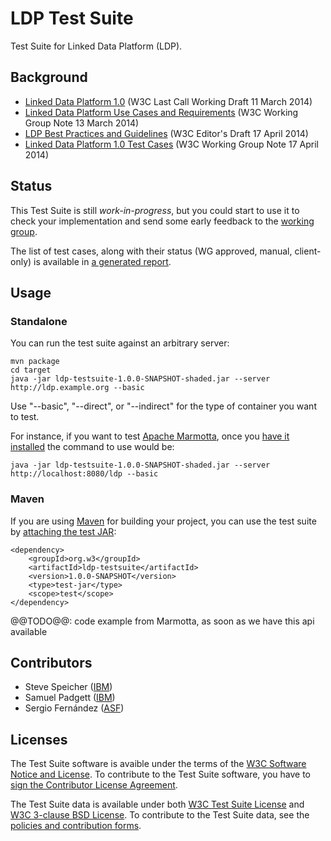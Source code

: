 # LDP Test Suite

Test Suite for Linked Data Platform (LDP).

## Background 

* [Linked Data Platform 1.0](http://www.w3.org/TR/ldp/) (W3C Last Call Working Draft 11 March 2014)
* [Linked Data Platform Use Cases and Requirements](http://www.w3.org/TR/ldp-ucr/) (W3C Working Group Note 13 March 2014)
* [LDP Best Practices and Guidelines](https://dvcs.w3.org/hg/ldpwg/raw-file/default/ldp-bp/ldp-bp.html) (W3C Editor's Draft 17 April 2014)
* [Linked Data Platform 1.0 Test Cases](https://dvcs.w3.org/hg/ldpwg/raw-file/default/Test%20Cases/LDP%20Test%20Cases.html) (W3C Working Group Note 17 April 2014)

## Status

This Test Suite is still _work-in-progress_, but you could start to use it to check your implementation and send some early feedback to the [working group](http://www.w3.org/2012/ldp/).

The list of test cases, along with their status (WG approved, manual, client-only) is available in [a generated report](http://w3c.github.io/ldp-testsuite/report/LdpTestCasesHtmlReport.html).

## Usage

### Standalone

You can run the test suite against an arbitrary server:

    mvn package
    cd target
    java -jar ldp-testsuite-1.0.0-SNAPSHOT-shaded.jar --server http://ldp.example.org --basic

Use "--basic", "--direct", or "--indirect" for the type of container you want to test.

For instance, if you want to test [Apache Marmotta](http://marmotta.apache.org), once you
[have it installed](http://marmotta.apache.org/installation.html#source) the command to use
would be:

    java -jar ldp-testsuite-1.0.0-SNAPSHOT-shaded.jar --server http://localhost:8080/ldp --basic

### Maven

If you are using [Maven](http://maven.apache.org) for building your project, you can use the test suite by 
[attaching the test JAR](http://maven.apache.org/guides/mini/guide-attached-tests.html#Using_the_attached_test_JAR):

    <dependency>
        <groupId>org.w3</groupId>
        <artifactId>ldp-testsuite</artifactId>
        <version>1.0.0-SNAPSHOT</version>
        <type>test-jar</type>
        <scope>test</scope>
    </dependency>

@@TODO@@: code example from Marmotta, as soon as we have this api available

## Contributors

* Steve Speicher ([IBM](http://www.ibm.com))
* Samuel Padgett ([IBM](http://www.ibm.com))
* Sergio Fernández ([ASF](http://www.apache.org))

## Licenses

The Test Suite software is avaible under the terms of the [W3C Software Notice and License](http://www.w3.org/Consortium/Legal/2002/copyright-software-20021231).
To contribute to the Test Suite software, you have to [sign the Contributor License Agreement](https://www.clahub.com/agreements/w3c/ldp-testsuite).

The Test Suite data is available under both [W3C Test Suite License](http://www.w3.org/Consortium/Legal/2008/04-testsuite-license) and 
[W3C 3-clause BSD License](http://www.w3.org/Consortium/Legal/2008/03-bsd-license). To contribute to the Test Suite data, see the 
[policies and contribution forms](http://www.w3.org/2004/10/27-testcases).
